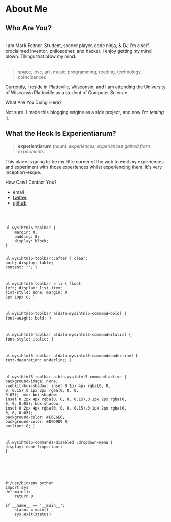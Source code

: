 <h1><b></b>About Me</h1><h2>Who Are You?</h2><br>I am Mark Feltner. Student, soccer player, code ninja, &amp; DJ.I'm a self-proclaimed inventor, philosopher, and hacker. I enjoy getting my mind blown. Things that blow my mind:&nbsp;<br><span><br><blockquote>space, love, art, music, programming, reading, technology, coincidences</blockquote>

Currently, I reside in Platteville, Wisconsin, and I am attending the University of Wisconsin Platteville as a student of Computer Science. 

What Are You Doing Here?

Not sure. I made this blogging engine as a side project, and now I'm <i>testing</i> it.</span><br>
<h2>What the Heck Is Experientiarum?</h2>
<blockquote><b>experientiarum</b> (noun): <i>experiences; experiences gained from experiments</i></blockquote>This place is going to be my little corner of the web to emit my experiences and experiment with those experiences whilst experiencing them. It's very Inception-esque.

How Can I Contact You?

<ul>
<li>email</li>
<li><a rel="nofollow" target="_blank" href="http://www.twitter.com/feltnermj">twitter</a></li>
<li><a rel="nofollow" target="_blank" href="http://www.github.com/feltnerm">github</a></li>
</ul><br><br><pre><code class="css">ul.wysihtml5-toolbar <span>{
	<span>margin<span>:<span> 0</span>;</span></span>
	<span>padding<span>:<span> 0</span>;</span></span>
	<span>display<span>: block;</span></span>
}</span>

ul.wysihtml5-toolbar::after <span>{
	<span>clear<span>: both;</span></span>
	<span>display<span>: table;</span></span>
	<span>content<span>:<span> ""</span>;</span></span>
}</span>

ul.wysihtml5-toolbar &gt; li <span>{
	<span>float<span>: left;</span></span>
	<span>display<span>: list-item;</span></span>
	<span>list-style<span>: none;</span></span>
	<span>margin<span>:<span> 0 5px 10px 0</span>;</span></span>
}</span>

ul.wysihtml5-toolbar a[data-wysihtml5-command=bold] <span>{
	<span>font-weight<span>: bold;</span></span>
}</span>

ul.wysihtml5-toolbar a[data-wysihtml5-command=italic] <span>{
	<span>font-style<span>: italic;</span></span>
}</span>

ul.wysihtml5-toolbar a[data-wysihtml5-command=underline] <span>{
	<span>text-decoration<span>: underline;</span></span>
}</span>

ul.wysihtml5-toolbar a.btn.wysihtml5-command-active <span>{
	<span>background-image<span>: none;</span></span>
	<span>-webkit-box-shadow<span>:<span> inset 0 2px 4px <span>rgba(0, 0, 0, 0.15)</span>,0 1px 2px <span>rgba(0, 0, 0, 0.05)</span></span>;</span></span>
	<span>-moz-box-shadow<span>:<span> inset 0 2px 4px <span>rgba(0, 0, 0, 0.15)</span>,0 1px 2px <span>rgba(0, 0, 0, 0.05)</span></span>;</span></span>
	<span>box-shadow<span>:<span> inset 0 2px 4px <span>rgba(0, 0, 0, 0.15)</span>,0 1px 2px <span>rgba(0, 0, 0, 0.05)</span></span>;</span></span>
	<span>background-color<span>:<span> #E6E6E6</span>;</span></span>
	<span>background-color<span>:<span> #D9D9D9 9</span>;</span></span>
	<span>outline<span>:<span> 0</span>;</span></span>
}</span>

ul.wysihtml5-commands-disabled .dropdown-menu <span>{
	<span>display<span>:<span> none !important</span>;</span></span>
}</span>

</code></pre><br>

<pre><code class="prettyprint python">#!/usr/bin/env python
import sys
<span>def<span> main():</span></span>
    return 0

if __name__ == '__main__':
    status = main()
    sys.exit(status)
</code>
</pre>